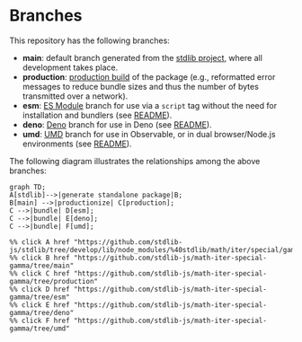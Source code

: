 <!--

@license Apache-2.0

Copyright (c) 2022 The Stdlib Authors.

Licensed under the Apache License, Version 2.0 (the "License");
you may not use this file except in compliance with the License.
You may obtain a copy of the License at

    http://www.apache.org/licenses/LICENSE-2.0

Unless required by applicable law or agreed to in writing, software
distributed under the License is distributed on an "AS IS" BASIS,
WITHOUT WARRANTIES OR CONDITIONS OF ANY KIND, either express or implied.
See the License for the specific language governing permissions and
limitations under the License.

-->

# Branches

This repository has the following branches:

-   **main**: default branch generated from the [stdlib project][stdlib-url], where all development takes place.
-   **production**: [production build][production-url] of the package (e.g., reformatted error messages to reduce bundle sizes and thus the number of bytes transmitted over a network).
-   **esm**: [ES Module][esm-url] branch for use via a `script` tag without the need for installation and bundlers (see [README][esm-readme]).
-   **deno**: [Deno][deno-url] branch for use in Deno (see [README][deno-readme]).
-   **umd**: [UMD][umd-url] branch for use in Observable, or in dual browser/Node.js environments (see [README][umd-readme]).

The following diagram illustrates the relationships among the above branches:

```mermaid
graph TD;
A[stdlib]-->|generate standalone package|B;
B[main] -->|productionize| C[production];
C -->|bundle| D[esm];
C -->|bundle| E[deno];
C -->|bundle| F[umd];

%% click A href "https://github.com/stdlib-js/stdlib/tree/develop/lib/node_modules/%40stdlib/math/iter/special/gamma"
%% click B href "https://github.com/stdlib-js/math-iter-special-gamma/tree/main"
%% click C href "https://github.com/stdlib-js/math-iter-special-gamma/tree/production"
%% click D href "https://github.com/stdlib-js/math-iter-special-gamma/tree/esm"
%% click E href "https://github.com/stdlib-js/math-iter-special-gamma/tree/deno"
%% click F href "https://github.com/stdlib-js/math-iter-special-gamma/tree/umd"
```

[stdlib-url]: https://github.com/stdlib-js/stdlib/tree/develop/lib/node_modules/%40stdlib/math/iter/special/gamma
[production-url]: https://github.com/stdlib-js/math-iter-special-gamma/tree/production
[deno-url]: https://github.com/stdlib-js/math-iter-special-gamma/tree/deno
[deno-readme]: https://github.com/stdlib-js/math-iter-special-gamma/blob/deno/README.md
[umd-url]: https://github.com/stdlib-js/math-iter-special-gamma/tree/umd
[umd-readme]: https://github.com/stdlib-js/math-iter-special-gamma/blob/umd/README.md
[esm-url]: https://github.com/stdlib-js/math-iter-special-gamma/tree/esm
[esm-readme]: https://github.com/stdlib-js/math-iter-special-gamma/blob/esm/README.md